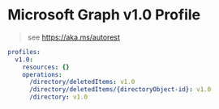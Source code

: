 # Microsoft Graph v1.0 Profile

> see https://aka.ms/autorest

``` yaml
profiles:
  v1.0:
    resources: {}
    operations:
      /directory/deletedItems: v1.0
      /directory/deletedItems/{directoryObject-id}: v1.0
      /directory: v1.0

```
